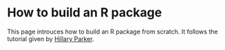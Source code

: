 # How to build an R package

This page introuces how to build an R package from scratch. It follows the
tutorial given by [Hillary Parker](https://hilaryparker.com/2014/04/29/writing-an-r-package-from-scratch/). 
